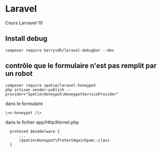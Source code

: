 # Laravel
Cours Larvavel 10


## Install debug
```
composer require barryvdh/laravel-debugbar --dev
```

## contrôle que le formulaire n'est pas remplit par un robot
```
composer require spatie/laravel-honeypot
php artisan vendor:publish --provider="Spatie\Honeypot\HoneypotServiceProvider"
```

dans le formulaire 
```
\<x-honeypot /\>
```

dans le fichier app/Http/Kernel.php
```
  proteced $middelware {
      ...
      \Spatie\Honeypot\ProtectAgainSpam::class
  }
```

